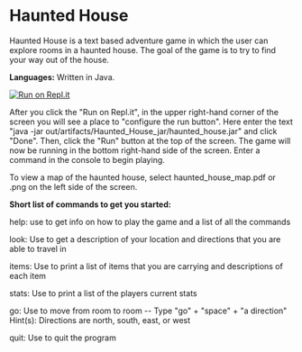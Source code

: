 # Haunted House
Haunted House is a text based adventure game in which the user can explore rooms in a haunted house. The goal of the game is to try to find your way out of the house.  

**Languages:**
Written in Java.  

[![Run on Repl.it](https://repl.it/badge/github/bdtripp/haunted_house)](https://repl.it/github/bdtripp/haunted_house)  

After you click the "Run on Repl.it", in the upper right-hand corner of the screen you will see a place to "configure the run button". Here enter the text "java -jar out/artifacts/Haunted_House_jar/haunted_house.jar" and click "Done". Then, click the "Run" button at the top of the screen. The game will now be running in the bottom right-hand side of the screen. Enter a command in the console to begin playing. 

To view a map of the haunted house, select haunted_house_map.pdf or .png on the left side of the screen.  


**Short list of commands to get you started:**  

help: use to get info on how to play the game and a list of all the commands  

look: Use to get a description of your location and directions that you are able to travel in  

items: Use to print a list of items that you are carrying and descriptions of each item  

stats: Use to print a list of the players current stats  

go: Use to move from room to room -- Type "go" + "space" + "a direction"
Hint(s): Directions are north, south, east, or west  

quit: Use to quit the program  
